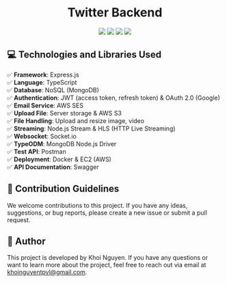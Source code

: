 <h1 align="center">Twitter Backend</h1>

<p align="center">
  <img src="https://img.shields.io/badge/Node.js-339933?style=for-the-badge&logo=node.js&logoColor=white"/>
  <img src="https://img.shields.io/badge/TypeScript-007ACC?style=for-the-badge&logo=typescript&logoColor=white"/>
  <img src="https://img.shields.io/badge/MongoDB-47A248?style=for-the-badge&logo=mongodb&logoColor=white"/>
  <img src="https://img.shields.io/badge/Express.js-000000?style=for-the-badge&logo=express&logoColor=white"/>
</p>

## 💻 Technologies and Libraries Used

✅ **Framework**: Express.js  
✅ **Language**: TypeScript  
✅ **Database**: NoSQL (MongoDB)  
✅ **Authentication**: JWT (access token, refresh token) & OAuth 2.0 (Google)  
✅ **Email Service**: AWS SES  
✅ **Upload File**: Server storage & AWS S3  
✅ **File Handling**: Upload and resize image, video  
✅ **Streaming**: Node.js Stream & HLS (HTTP Live Streaming)  
✅ **Websocket**: Socket.io  
✅ **TypeODM**: MongoDB Node.js Driver  
✅ **Test API**: Postman  
✅ **Deployment**: Docker & EC2 (AWS)  
✅ **API Documentation**: Swagger

## 📜 Contribution Guidelines

We welcome contributions to this project. If you have any ideas, suggestions, or bug reports, please create a new issue or submit a pull request.

## 📄 Author

This project is developed by Khoi Nguyen. If you have any questions or want to learn more about the project, feel free to reach out via email at [khoinguyentpvl@gmail.com](mailto:khoinguyentpvl@gmail.com).
